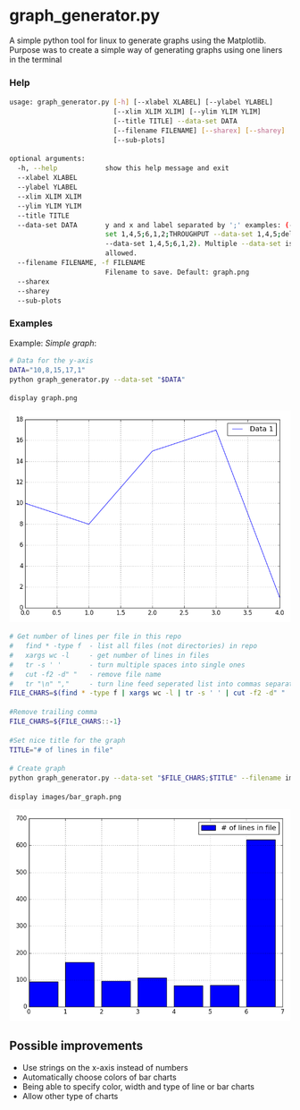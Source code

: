 # graph_generator.py

A simple python tool for linux to generate graphs using the Matplotlib. 
Purpose was to create a simple way of generating graphs using one liners in the terminal


### Help
```bash
usage: graph_generator.py [-h] [--xlabel XLABEL] [--ylabel YLABEL]
                          [--xlim XLIM XLIM] [--ylim YLIM YLIM]
                          [--title TITLE] --data-set DATA
                          [--filename FILENAME] [--sharex] [--sharey]
                          [--sub-plots]

optional arguments:
  -h, --help            show this help message and exit
  --xlabel XLABEL
  --ylabel YLABEL
  --xlim XLIM XLIM
  --ylim YLIM YLIM
  --title TITLE
  --data-set DATA       y and x and label separated by ';' examples: (--data-
                        set 1,4,5;6,1,2;THROUGHPUT --data-set 1,4,5;delay,
                        --data-set 1,4,5;6,1,2). Multiple --data-set is
                        allowed.
  --filename FILENAME, -f FILENAME
                        Filename to save. Default: graph.png
  --sharex
  --sharey
  --sub-plots

```
### Examples

Example: *Simple graph*:
```bash
# Data for the y-axis
DATA="10,8,15,17,1"
python graph_generator.py --data-set "$DATA"

display graph.png
```

![Example 1](/images/example_1.png)

```bash
# Get number of lines per file in this repo
#   find * -type f  - list all files (not directories) in repo
#   xargs wc -l     - get number of lines in files
#   tr -s ' '		- turn multiple spaces into single ones
#   cut -f2 -d" "   - remove file name
# 	tr "\n" ","		- turn line feed seperated list into commas separated list
FILE_CHARS=$(find * -type f | xargs wc -l | tr -s ' ' | cut -f2 -d" " | tr "\n" ",")

#Remove trailing comma
FILE_CHARS=${FILE_CHARS::-1}

#Set nice title for the graph
TITLE="# of lines in file"

# Create graph
python graph_generator.py --data-set "$FILE_CHARS;$TITLE" --filename images/bar_graph.png --graph-type bar

display images/bar_graph.png

```
![Bar graph](/images/bar_graph.png)

## Possible improvements
* Use strings on the x-axis instead of numbers
* Automatically choose colors of bar charts
* Being able to specify color, width and type of line or bar charts
* Allow other type of charts
